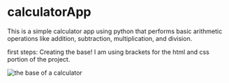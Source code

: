 # calculatorApp
This is a simple calculator app using python that performs basic arithmetic operations like addition, subtraction, multiplication, and division.

first steps: Creating the base! 
I am using brackets for the html and css portion of the project.

![the base of a calculator ](https://github.com/MelissaaGuz/weatherApp/assets/102260396/9945bd8c-62ce-4bca-a6ad-1ff167777a27)
